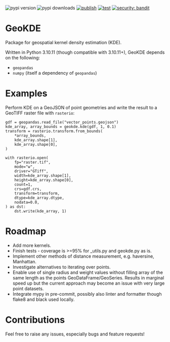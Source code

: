 ![pypi version](https://img.shields.io/pypi/v/geokde)
![pypi downloads](https://img.shields.io/pypi/dm/geokde)
[![publish](https://github.com/duncanmartyn/geokde/actions/workflows/publish.yaml/badge.svg?branch=main)](https://github.com/duncanmartyn/geokde/actions/workflows/publish.yaml)
[![test](https://github.com/duncanmartyn/geokde/actions/workflows/test.yaml/badge.svg?branch=main)](https://github.com/duncanmartyn/geokde/actions/workflows/test.yaml)
[![security: bandit](https://img.shields.io/badge/security-bandit-yellow.svg)](https://github.com/PyCQA/bandit)

# GeoKDE
Package for geospatial kernel density estimation (KDE).

Written in Python 3.10.11 (though compatible with 3.10.11+), GeoKDE depends on the following:
- `geopandas`
- `numpy` (itself a dependency of `geopandas`)

# Examples
Perform KDE on a GeoJSON of point geometries and write the result to a GeoTIFF raster file with `rasterio`:
```
gdf = geopandas.read_file("vector_points.geojson")
kde_array, array_bounds = geokde.kde(gdf, 1, 0.1)
transform = rasterio.transform.from_bounds(
    *array_bounds,
    kde_array.shape[1],
    kde_array.shape[0],
)

with rasterio.open(
    fp="raster.tif",
    mode="w",
    driver="GTiff",
    width=kde_array.shape[1],
    height=kde_array.shape[0],
    count=1,
    crs=gdf.crs,
    transform=transform,
    dtype=kde_array.dtype,
    nodata=0.0,
) as dst:
    dst.write(kde_array, 1)
```

# Roadmap
- Add more kernels.
- Finish tests - coverage is >=95% for _utils.py and geokde.py as is.
- Implement other methods of distance measurement, e.g. haversine, Manhattan.
- Investigate alternatives to iterating over points.
- Enable use of single radius and weight values without filling array of the same length as the points GeoDataFrame/GeoSeries. Results in marginal speed up but the current approach may become an issue with very large point datasets.
- Integrate mypy in pre-commit, possibly also linter and formatter though flake8 and black used locally.

# Contributions
Feel free to raise any issues, especially bugs and feature requests!
